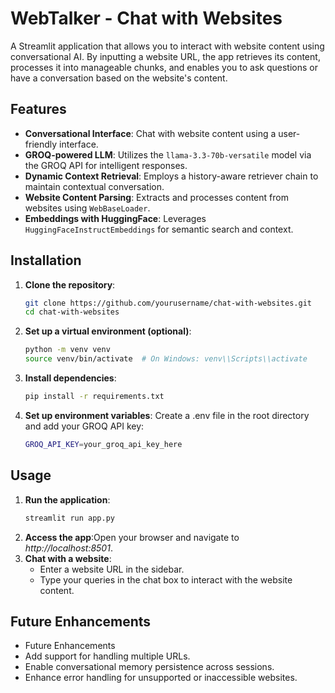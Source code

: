 # WebTalker - Chat with Websites

A Streamlit application that allows you to interact with website content using conversational AI. By inputting a website URL, the app retrieves its content, processes it into manageable chunks, and enables you to ask questions or have a conversation based on the website's content.

## Features

- **Conversational Interface**: Chat with website content using a user-friendly interface.
- **GROQ-powered LLM**: Utilizes the `llama-3.3-70b-versatile` model via the GROQ API for intelligent responses.
- **Dynamic Context Retrieval**: Employs a history-aware retriever chain to maintain contextual conversation.
- **Website Content Parsing**: Extracts and processes content from websites using `WebBaseLoader`.
- **Embeddings with HuggingFace**: Leverages `HuggingFaceInstructEmbeddings` for semantic search and context.

## Installation
1. **Clone the repository**:
   ```bash
   git clone https://github.com/yourusername/chat-with-websites.git
   cd chat-with-websites
2. **Set up a virtual environment (optional)**:
   ```bash
   python -m venv venv
   source venv/bin/activate  # On Windows: venv\\Scripts\\activate
3. **Install dependencies**:
   ```bash
   pip install -r requirements.txt
4. **Set up environment variables**: Create a .env file in the root directory and add your GROQ API key:
   ```bash
   GROQ_API_KEY=your_groq_api_key_here
   
## Usage
1. **Run the application**:
   ```bash
   streamlit run app.py
2.  **Access the app**:Open your browser and navigate to *http://localhost:8501*.
3. **Chat with a website**:
   - Enter a website URL in the sidebar.
   - Type your queries in the chat box to interact with the website content.
  
## Future Enhancements
   - Future Enhancements
   - Add support for handling multiple URLs.
   - Enable conversational memory persistence across sessions.
   - Enhance error handling for unsupported or inaccessible websites.
